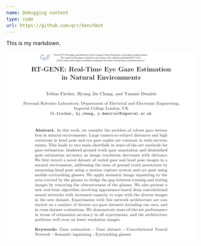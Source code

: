 ```yaml
---
name: Debugging content
type: code
url: https://github.com/qcr/benchbot
---
```


This is my markdown.

![Remote blob image](https://github.com/Tobias-Fischer/rt_gene/blob/master/assets/paper_abstract.jpg)
